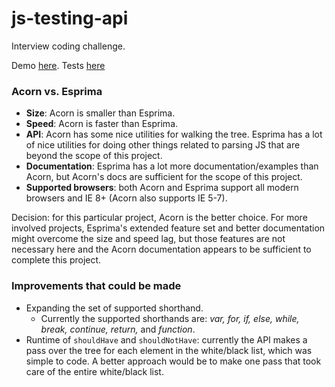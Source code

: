 js-testing-api
==============

Interview coding challenge.

Demo [here](http://seropian.scripts.mit.edu/js-testing-api/demo.html).
Tests [here](http://seropian.scripts.mit.edu/js-testing-api/api_tests.html)

### Acorn vs. Esprima

* **Size**: Acorn is smaller than Esprima.
* **Speed**: Acorn is faster than Esprima.
* **API**: Acorn has some nice utilities for walking the tree. Esprima has a lot of nice utilities for doing other things related to parsing JS that are beyond the scope of this project.
* **Documentation**: Esprima has a lot more documentation/examples than Acorn, but Acorn's docs are sufficient for the scope of this project.
* **Supported browsers**: both Acorn and Esprima support all modern browsers and IE 8+ (Acorn also supports IE 5-7).

Decision: for this particular project, Acorn is the better choice. For more involved projects, Esprima's extended feature set and better documentation might overcome the size and speed lag, but those features are not necessary here and the Acorn documentation appears to be sufficient to complete this project.

### Improvements that could be made

* Expanding the set of supported shorthand.
  * Currently the supported shorthands are: _var, for, if, else, while, break, continue, return,_ and _function_.
* Runtime of <code>shouldHave</code> and <code>shouldNotHave</code>: currently the API makes a pass over the tree for each element in the white/black list, which was simple to code. A better approach would be to make one pass that took care of the entire white/black list.